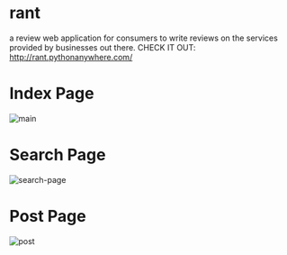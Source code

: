 # rant
a review web application for consumers to write reviews on the services provided by businesses out there. CHECK IT OUT: http://rant.pythonanywhere.com/
# Index Page
![main](https://user-images.githubusercontent.com/79143575/135251182-34f825f2-c589-4220-a6f4-d7e11ff3ca1b.PNG)
# Search Page
![search-page](https://user-images.githubusercontent.com/79143575/135251171-6874b9b4-c178-44d9-82c2-12d0feef7a7b.PNG)
# Post Page
![post](https://user-images.githubusercontent.com/79143575/135251184-7147b9b9-297a-4e42-a105-8c6b06510cf5.PNG)
